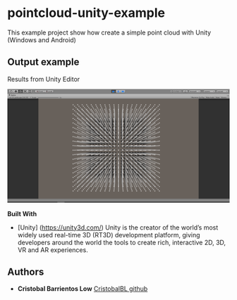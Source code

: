 # pointcloud-unity-example
This example project show how create a simple point cloud with Unity (Windows and Android)

## Output example

Results from Unity Editor

![alt text](https://github.com/CristobalBL/pointcloud-unity-example/blob/master/out.png)

**Built With**

* [Unity] (https://unity3d.com/) Unity is the creator of the world’s most widely used real-time 3D (RT3D) development platform, giving developers around the world the tools to create rich, interactive 2D, 3D, VR and AR experiences.

## Authors

* **Cristobal Barrientos Low** [CristobalBL github](https://github.com/CristobalBL)
